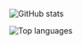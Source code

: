 ![GitHub stats](https://github-readme-stats.vercel.app/api?username=tkhapchaev&show_icons=true&include_all_commits=true&rank_icon=github&show=prs_merged,prs_merged_percentage&hide=issues,contributions&theme=discord_old_blurple)

![Top languages](https://github-readme-stats.vercel.app/api/top-langs/?username=tkhapchaev&layout=compact&hide=jupyter%20notebook,go,jinja,shell,roff,html,css,handlebars,dockerfile,makefile&langs_count=4&hide_progress=true&theme=discord_old_blurple)
